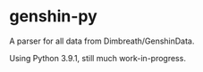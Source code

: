 # genshin-py

A parser for all data from Dimbreath/GenshinData.

Using Python 3.9.1, still much work-in-progress.

